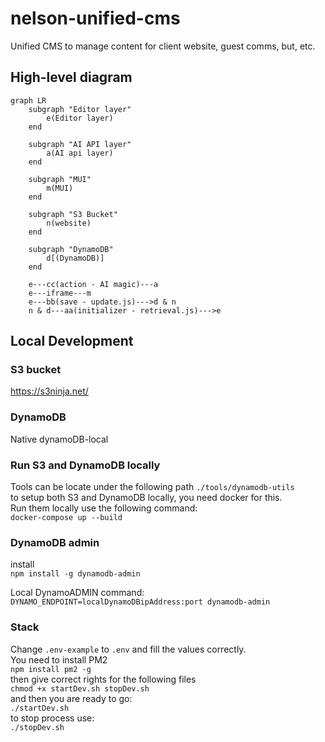# nelson-unified-cms
Unified CMS to manage content for client website, guest comms, but, etc.

## High-level diagram  

```mermaid
graph LR
    subgraph "Editor layer"
        e(Editor layer)
    end

    subgraph "AI API layer"
        a(AI api layer)
    end

    subgraph "MUI"
        m(MUI)
    end

    subgraph "S3 Bucket"
        n(website)
    end

    subgraph "DynamoDB"
        d[(DynamoDB)]
    end

    e---cc(action - AI magic)---a
    e---iframe---m
    e---bb(save - update.js)--->d & n
    n & d---aa(initializer - retrieval.js)--->e
   ```

## Local Development

### S3 bucket 
https://s3ninja.net/

### DynamoDB
Native dynamoDB-local

### Run S3 and DynamoDB locally
Tools can be locate under the following path `./tools/dynamodb-utils`  
to setup both S3 and DynamoDB locally, you need docker for this.  
Run them locally use the following command:  
`docker-compose up --build`

### DynamoDB admin
install  
`npm install -g dynamodb-admin`  

Local DynamoADMIN command:  
`DYNAMO_ENDPOINT=localDynamoDBipAddress:port dynamodb-admin`

### Stack
Change `.env-example` to `.env` and fill the values correctly.  
You need to install PM2  
`npm install pm2 -g`  
then give correct rights for the following files  
`chmod +x startDev.sh stopDev.sh`  
and then you are ready to go:  
`./startDev.sh`  
to stop process use:  
`./stopDev.sh` 